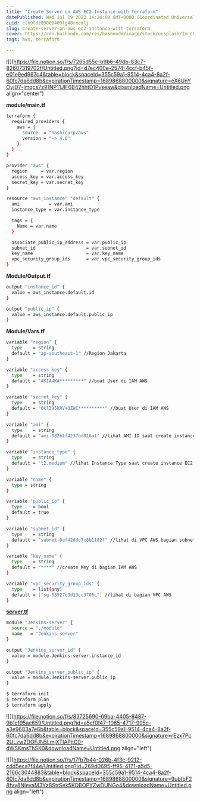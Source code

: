 ```yaml
---
title: "Create Server on AWS EC2 Instance with Terraform"
datePublished: Wed Jul 19 2023 14:24:09 GMT+0000 (Coordinated Universal Time)
cuid: clk9tdz09000409lg40rncmlj
slug: create-server-on-aws-ec2-instance-with-terraform
cover: https://cdn.hashnode.com/res/hashnode/image/stock/unsplash/Im_cQ6hQo10/upload/286a919a92c42636dca6e0c77b259b1a.jpeg
tags: aws, terraform

---
```


![](https://file.notion.so/f/s/7265d55c-b9b6-49db-83c7-82607319702f/Untitled.png?id=d7ec400e-2574-4ccf-b45f-e01e9ed987c4&table=block&spaceId=355c59a1-9514-4ca4-8a2f-60fc7da6dd8b&expirationTimestamp=1689868800000&signature=eX6UnYOyjD7-jmqcs7z91NP11JlF6B42hhtD1Pvseaw&downloadName=Untitled.png align="center")

**module/main.tf**

```bash
terraform {
  required_providers {
    aws = {
      source  = "hashicorp/aws"
      version = "~> 4.0"
    }
  }
}

provider "aws" {
  region     = var.region
  access_key = var.access_key
  secret_key = var.secret_key
}

resource "aws_instance" "default" {
  ami           = var.ami
  instance_type = var.instance_type

  tags = {
    Name = var.name
  }

  associate_public_ip_address = var.public_ip
  subnet_id                   = var.subnet_id
  key_name                    = var.key_name
  vpc_security_group_ids      = var.vpc_security_group_ids
}
```

**Module/Output.tf**

```bash
output "instance_id" {
  value = aws_instance.default.id
}

output "public_ip" {
  value = aws_instance.default.public_ip
}
```

**Module/Vars.tf**

```bash
variable "region" {
  type    = string
  default = "ap-southeast-1" //Region Jakarta
}

variable "access_key" {
  type    = string
  default = "AKIA4KA*********" //buat User di IAM AWS
}

variable "secret_key" {
  type    = string
  default = "6klZ95kRV+OZWC**********" //buat User di IAM AWS
}

variable "ami" {
  type    = string
  default = "ami-082b1f4237bd816a1" //lihat AMI ID saat create instance EC2 AWS
}

variable "instance_type" {
  type    = string
  default = "t2.medium" //lihat Instance Type saat create instance EC2 AWS
}

variable "name" {
  type = string
}

variable "public_ip" {
  type    = bool
  default = true
}

variable "subnet_id" {
  type    = string
  default = "subnet-0af42ddc7c8b1182f" //lihat di VPC AWS bagian subnet group
}

variable "key_name" {
  type    = string
  default = "****" //create Key di bagian IAM AWS
}

variable "vpc_security_group_ids" {
  type    = list(any)
  default = ["sg-03527e3d13cc3706c"] //lihat di bagian VPC AWS
}
```

[**server.tf**](http://server.tf)

```bash
module "Jenkins-server" {
  source = "./module"
  name   = "Jenkins-server"
}

output "Jenkins_server_id" {
  value = module.Jenkins-server.instance_id
}

output "Jenkins_server_public_ip" {
  value = module.Jenkins-server.public_ip
}
```

```bash
$ terraform init
$ terraform plan
$ terraform apply
```

![](https://file.notion.so/f/s/83725690-69ba-4405-8487-9b1cf95ac659/Untitled.png?id=a5cf0f47-1065-4717-995c-a3e9683a7e6b&table=block&spaceId=355c59a1-9514-4ca4-8a2f-60fc7da6dd8b&expirationTimestamp=1689868800000&signature=rEzx7Pc2ULzw2DOFJN5LmjXTIAPjtC0-dWSKmsThSK0&downloadName=Untitled.png align="left")

![](https://file.notion.so/f/s/17fb7b44-026b-4f3c-9212-cdd5eca7f44e/Untitled.png?id=269d0695-ff95-4171-a5d5-2166c3044883&table=block&spaceId=355c59a1-9514-4ca4-8a2f-60fc7da6dd8b&expirationTimestamp=1689868800000&signature=9ubtbF28fvy8NjevaM3Yz8StrSek5KOBOPYZwDUNGo4&downloadName=Untitled.png align="left")